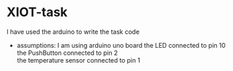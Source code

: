# XIOT-task
I have used the arduino to write the task code 
- assumptions:
I am using arduino uno board
the LED connected to pin 10
the PushButton connected to pin 2              
the temperature sensor connected to pin 1
